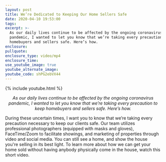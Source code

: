 ```yaml
---
layout: post
title: We’re Dedicated to Keeping Our Home Sellers Safe
date: 2020-04-10 19:53:00
tags:
excerpt: >-
  As our daily lives continue to be affected by the ongoing coronavirus
  pandemic, I wanted to let you know that we’re taking every precaution to keep
  homebuyers and sellers safe. Here’s how.
enclosure:
pullquote:
enclosure_type: video/mp4
enclosure_time:
use_youtube_image: true
youtube_alternate_image:
youtube_code: shPG2ebVX44
---
```


{% include youtube.html %}
<p style="text-align: center;"><em>As our daily lives continue to be affected by the ongoing coronavirus pandemic, I wanted to let you know that we’re taking every precaution to keep homebuyers and sellers safe. Here’s how.</em></p>


During these uncertain times, I want you to know that we’re taking every precaution necessary to keep our clients safe. Our team utilizes professional photographers (equipped with masks and gloves), FaceTime/Zoom to facilitate showings, and marketing of properties through video and social media. You can still see a home, and show the house you're selling in its best light. To learn more about how we can get your home sold without having anybody physically come in the house, watch this short video.